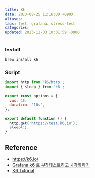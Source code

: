 ```yaml
---
title: K6
date: 2023-08-25 11:16:00 +0900
aliases: 
tags: test, grafana, stress-test
categories: 
updated: 2023-12-03 10:31:59 +0900
---
```


### Install

```bash
brew install k6
```

### Script

```js
import http from 'k6/http';
import { sleep } from 'k6';

export const options = {
  vus: 10,
  duration: '10s',
};

export default function () {
  http.get('https://test.k6.io');
  sleep(1);
}
```

## Reference

- https://k6.io/
- [Grafana k6 로 부하테스트하고 시각화하기](https://velog.io/@heka1024/Grafana-k6%EC%9C%BC%EB%A1%9C-%EB%B6%80%ED%95%98-%ED%85%8C%EC%8A%A4%ED%8A%B8%ED%95%98%EA%B8%B0)
- [K6 Tutorial](https://www.youtube.com/watch?v=MqdQc4vd_ws)

